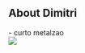 ## About Dimitri

<div>
- curto metalzao
</div>
  <img src="https://s3.amazonaws.com/image.blingee.com/images18/content/output/000/000/000/78e/747569418_279857.gif?4">
  

